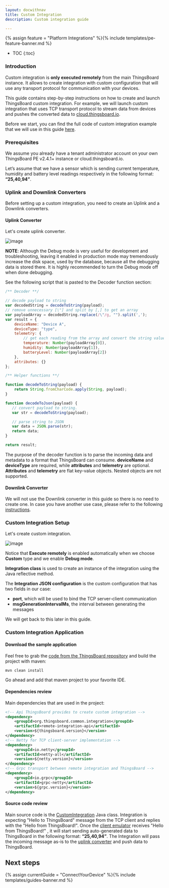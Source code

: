```yaml
---
layout: docwithnav
title: Custom Integration
description: Custom integration guide 

---
```


{% assign feature = "Platform Integrations" %}{% include templates/pe-feature-banner.md %}

* TOC
{:toc}

### Introduction

Custom integration is **only executed remotely** from the main ThingsBoard instance. It allows to create integration with custom configuration 
that will use any transport protocol for communication with your devices.

This guide contains step-by-step instructions on how to create and launch ThingsBoard custom integration.
For example, we will launch custom integration that uses TCP transport protocol to stream data from devices and pushes the converted data to 
[cloud.thingsboard.io](https://cloud.thingsboard.io/signup).

Before we start, you can find the full code of custom integration example that we will use in this guide [here](https://github.com/thingsboard/remote-integration-example).
 
### Prerequisites

We assume you already have a tenant administrator account on your own ThingsBoard PE v2.4.1+ instance or cloud.thingsboard.io.

Let’s assume that we have a sensor which is sending current temperature, humidity and battery level readings respectively in the following format: **“25,40,94”**.
 
### Uplink and Downlink Converters

Before setting up a custom integration, you need to create an Uplink and a Downlink converters.

#### Uplink Converter

Let's create uplink converter.

![image](/images/user-guide/integrations/remote/custom-converter.gif)

**NOTE**: Although the Debug mode is very useful for development and troubleshooting, leaving it enabled in production mode may tremendously increase the disk space, used by the database, because all the debugging data is stored there. 
It is highly recommended to turn the Debug mode off when done debugging. 

See the following script that is pasted to the Decoder function section:

```javascript
/** Decoder **/

// decode payload to string
var decodedString = decodeToString(payload);
// remove unnecessary [\"] and split by [,] to get an array
var payloadArray = decodedString.replace(/\"/g, "").split(',');
var result = {
    deviceName: "Device A",
    deviceType: "type",
    telemetry: {
        // get each reading from the array and convert the string value to a number
        temperature: Number(payloadArray[0]),
        humidity: Number(payloadArray[1]),
        batteryLevel: Number(payloadArray[2])
    },
    attributes: {}
};

/** Helper functions **/

function decodeToString(payload) {
    return String.fromCharCode.apply(String, payload);
}

function decodeToJson(payload) {
   // convert payload to string.
   var str = decodeToString(payload);

   // parse string to JSON
   var data = JSON.parse(str);
   return data;
}

return result;
``` 

The purpose of the decoder function is to parse the incoming data and metadata to a format that ThingsBoard can consume. 
**deviceName** and **deviceType** are required, while **attributes** and **telemetry** are optional.
**Attributes** and **telemetry** are flat key-value objects. Nested objects are not supported.

#### Downlink Converter

We will not use the Downlink converter in this guide so there is no need to create one.
In case you have another use case, please refer to the following [instructions](/docs/user-guide/integrations/#downlink-data-converter).
 
### Custom Integration Setup
 
Let's create custom integration. 

![image](/images/user-guide/integrations/remote/custom-integration.gif)

Notice that **Execute remotely** is enabled automatically when we choose **Custom** type and we enable **Debug mode**.

**Integration class** is used to create an instance of the integration using the Java reflective method. 

The **Integration JSON configuration** is the custom configuration that has two fields in our case:
- **port**, which will be used to bind the TCP server-client communication
- **msgGenerationIntervalMs**, the interval between generating the messages

We will get back to this later in this guide.

### Custom Integration Application

#### Download the sample application

Feel free to grab the [code from the ThingsBoard repository](https://github.com/thingsboard/remote-integration-example) and build the project with maven:

```bash
mvn clean install
```

Go ahead and add that maven project to your favorite IDE.

#### Dependencies review

Main dependencies that are used in the project:

```xml
<!-- Api ThingsBoard provides to create custom integration -->
<dependency>
    <groupId>org.thingsboard.common.integration</groupId>
    <artifactId>remote-integration-api</artifactId>
    <version>${thingsboard.version}</version>
</dependency>
<!-- Netty for TCP client-server implementation -->
<dependency>
    <groupId>io.netty</groupId>
    <artifactId>netty-all</artifactId>
    <version>${netty.version}</version>
</dependency>
<!-- Grpc transport between remote integration and ThingsBoard -->
<dependency>
    <groupId>io.grpc</groupId>
    <artifactId>grpc-netty</artifactId>
    <version>${grpc.version}</version>
</dependency>
```

#### Source code review

Main source code is the [CustomIntegration](https://github.com/thingsboard/remote-integration-example/blob/master/src/main/java/org/thingsboard/integration/custom/basic/CustomIntegration.java) Java class.
Integration is expecting "Hello to ThingsBoard" message from the TCP client and replies with the "Hello from ThingsBoard!".
Once the [client emulator](https://github.com/thingsboard/remote-integration-example/blob/master/src/main/java/org/thingsboard/integration/custom/client/CustomClient.java) receives "Hello from ThingsBoard!"
, it will start sending auto-generated data to ThingsBoard in the following format: **“25,40,94”**. 
The Integration will pass the incoming message as-is to the [uplink converter](/docs/user-guide/integrations/custom/#uplink-converter) and push data to ThingsBoard. 


## Next steps

{% assign currentGuide = "ConnectYourDevice" %}{% include templates/guides-banner.md %}
